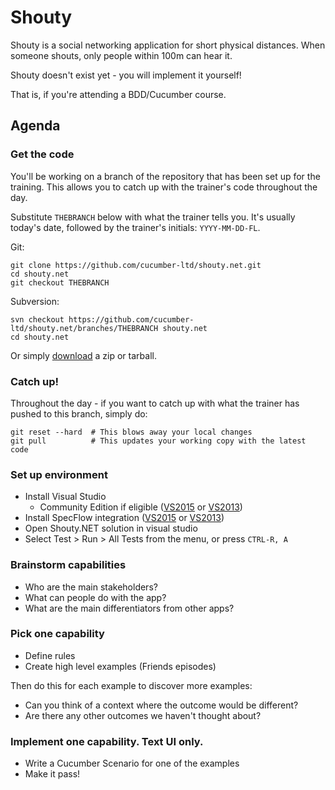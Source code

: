# Shouty

Shouty is a social networking application for short physical distances.
When someone shouts, only people within 100m can hear it.

Shouty doesn't exist yet - you will implement it yourself!

That is, if you're attending a BDD/Cucumber course.

## Agenda

### Get the code

You'll be working on a branch of the repository that has been set up for the
training. This allows you to catch up with the trainer's code throughout the day.

Substitute `THEBRANCH` below with what the trainer tells you.
It's usually today's date, followed by the trainer's initials: `YYYY-MM-DD-FL`.

Git:

    git clone https://github.com/cucumber-ltd/shouty.net.git
    cd shouty.net
    git checkout THEBRANCH

Subversion:

    svn checkout https://github.com/cucumber-ltd/shouty.net/branches/THEBRANCH shouty.net
    cd shouty.net

Or simply [download](https://github.com/cucumber-ltd/shouty.net/releases) a zip or tarball.

### Catch up!

Throughout the day - if you want to catch up with what the trainer has pushed to this
branch, simply do:

    git reset --hard  # This blows away your local changes
    git pull          # This updates your working copy with the latest code

### Set up environment

* Install Visual Studio
    * Community Edition if eligible ([VS2015](https://www.visualstudio.com/en-us/products/visual-studio-community-vs.aspx) or [VS2013](http://www.visualstudio.com/en-us/news/vs2013-community-vs.aspx))
* Install SpecFlow integration ([VS2015](http://www.specflow.org/documentation/Visual-Studio-2015-Integration/) or [VS2013](http://www.specflow.org/documentation/Visual-Studio-2013-Integration/))
* Open Shouty.NET solution in visual studio
* Select Test > Run > All Tests from the menu, or press `CTRL-R, A`

### Brainstorm capabilities

* Who are the main stakeholders?
* What can people do with the app?
* What are the main differentiators from other apps?

### Pick one capability

* Define rules
* Create high level examples (Friends episodes)

Then do this for each example to discover more examples:

* Can you think of a context where the outcome would be different?
* Are there any other outcomes we haven't thought about?

### Implement one capability. Text UI only.

* Write a Cucumber Scenario for one of the examples
* Make it pass!
